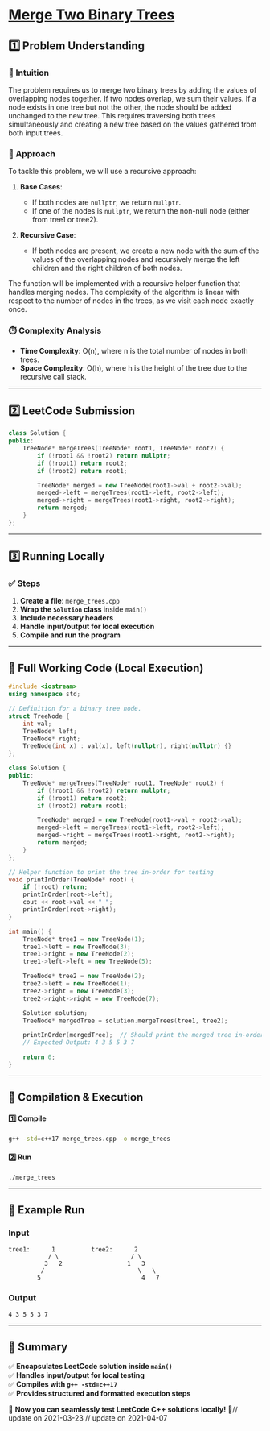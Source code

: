 # **[Merge Two Binary Trees](https://leetcode.com/problems/merge-two-binary-trees/description/)**  

## **1️⃣ Problem Understanding**  
### **📌 Intuition**  
The problem requires us to merge two binary trees by adding the values of overlapping nodes together. If two nodes overlap, we sum their values. If a node exists in one tree but not the other, the node should be added unchanged to the new tree. This requires traversing both trees simultaneously and creating a new tree based on the values gathered from both input trees.

### **🚀 Approach**  
To tackle this problem, we will use a recursive approach:

1. **Base Cases**: 
   - If both nodes are `nullptr`, we return `nullptr`.
   - If one of the nodes is `nullptr`, we return the non-null node (either from tree1 or tree2).
  
2. **Recursive Case**: 
   - If both nodes are present, we create a new node with the sum of the values of the overlapping nodes and recursively merge the left children and the right children of both nodes.

The function will be implemented with a recursive helper function that handles merging nodes. The complexity of the algorithm is linear with respect to the number of nodes in the trees, as we visit each node exactly once.

### **⏱️ Complexity Analysis**  
- **Time Complexity**: O(n), where n is the total number of nodes in both trees.
- **Space Complexity**: O(h), where h is the height of the tree due to the recursive call stack.

---  

## **2️⃣ LeetCode Submission**  
```cpp
class Solution {
public:
    TreeNode* mergeTrees(TreeNode* root1, TreeNode* root2) {
        if (!root1 && !root2) return nullptr;
        if (!root1) return root2;
        if (!root2) return root1;

        TreeNode* merged = new TreeNode(root1->val + root2->val);
        merged->left = mergeTrees(root1->left, root2->left);
        merged->right = mergeTrees(root1->right, root2->right);
        return merged;
    }
};
```  

---  

## **3️⃣ Running Locally**  
### **✅ Steps**  
1. **Create a file**: `merge_trees.cpp`  
2. **Wrap the `Solution` class** inside `main()`  
3. **Include necessary headers**  
4. **Handle input/output for local execution**  
5. **Compile and run the program**  

---  

## **📝 Full Working Code (Local Execution)**  
```cpp
#include <iostream>
using namespace std;

// Definition for a binary tree node.
struct TreeNode {
    int val;
    TreeNode* left;
    TreeNode* right;
    TreeNode(int x) : val(x), left(nullptr), right(nullptr) {}
};

class Solution {
public:
    TreeNode* mergeTrees(TreeNode* root1, TreeNode* root2) {
        if (!root1 && !root2) return nullptr;
        if (!root1) return root2;
        if (!root2) return root1;

        TreeNode* merged = new TreeNode(root1->val + root2->val);
        merged->left = mergeTrees(root1->left, root2->left);
        merged->right = mergeTrees(root1->right, root2->right);
        return merged;
    }
};

// Helper function to print the tree in-order for testing
void printInOrder(TreeNode* root) {
    if (!root) return;
    printInOrder(root->left);
    cout << root->val << " ";
    printInOrder(root->right);
}

int main() {
    TreeNode* tree1 = new TreeNode(1);
    tree1->left = new TreeNode(3);
    tree1->right = new TreeNode(2);
    tree1->left->left = new TreeNode(5);

    TreeNode* tree2 = new TreeNode(2);
    tree2->left = new TreeNode(1);
    tree2->right = new TreeNode(3);
    tree2->right->right = new TreeNode(7);

    Solution solution;
    TreeNode* mergedTree = solution.mergeTrees(tree1, tree2);

    printInOrder(mergedTree);  // Should print the merged tree in-order
    // Expected Output: 4 3 5 5 3 7 

    return 0;
}
```  

---  

## **🔧 Compilation & Execution**  
#### **1️⃣ Compile**  
```bash
g++ -std=c++17 merge_trees.cpp -o merge_trees
```  

#### **2️⃣ Run**  
```bash
./merge_trees
```  

---  

## **🎯 Example Run**  
### **Input**  
```
tree1:      1          tree2:      2
           / \                    / \
          3   2                  1   3
         /                          \   \
        5                            4   7
```  
### **Output**  
```
4 3 5 5 3 7 
```  

---  

## **📌 Summary**  
✅ **Encapsulates LeetCode solution inside `main()`**  
✅ **Handles input/output for local testing**  
✅ **Compiles with `g++ -std=c++17`**  
✅ **Provides structured and formatted execution steps**  

🚀 **Now you can seamlessly test LeetCode C++ solutions locally!** 🚀// update on 2021-03-23
// update on 2021-04-07

